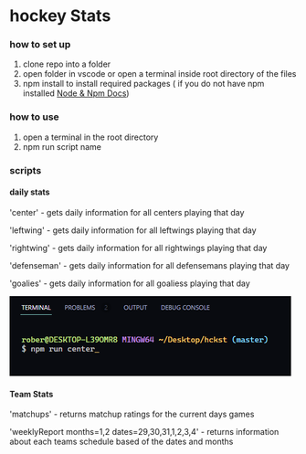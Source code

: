 # hockey Stats

### how to set up

1. clone repo into a folder
2. open folder in vscode or open a terminal inside root directory of the files
3. npm install to install required packages ( if you do not have npm installed [Node & Npm Docs](https://docs.npmjs.com/downloading-and-installing-node-js-and-npm))

### how to use

1. open a terminal in the root directory
2. npm run script name

### scripts

#### daily stats

'center' - gets daily information for all centers playing that day

'leftwing' - gets daily information for all leftwings playing that day

'rightwing' - gets daily information for all rightwings playing that day

'defenseman' - gets daily information for all defensemans playing that day

'goalies' - gets daily information for all goaliess playing that day

![alt text](/imgs/center_example.png)

#### Team Stats

'matchups' - returns matchup ratings for the current days games

'weeklyReport months=1,2 dates=29,30,31,1,2,3,4' - returns information about each teams schedule based of the dates and months
